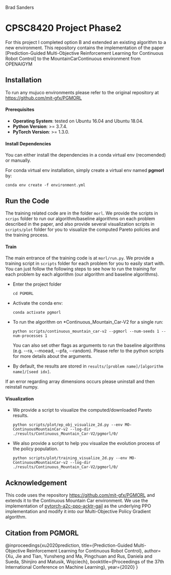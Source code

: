 Brad Sanders
# CPSC8420 Project Phase2
For this project I completed option B and extended an existing algorithm to a new environment.
This repository contains the implementation of the paper [Prediction-Guided Multi-Objective Reinforcement Learning for Continuous Robot Control] to the MountainCarContinuous environment from OPENAIGYM


## Installation

To run any mujuco environments please refer to the original repository at https://github.com/mit-gfx/PGMORL

#### Prerequisites

- **Operating System**: tested on Ubuntu 16.04 and Ubuntu 18.04.
- **Python Version**: >= 3.7.4.
- **PyTorch Version**: >= 1.3.0.

#### Install Dependencies

You can either install the dependencies in a conda virtual env (recomended) or manually. 

For conda virtual env installation, simply create a virtual env named **pgmorl** by:

```
conda env create -f environment.yml
```

## Run the Code

The training related code are in the folder `morl`. We provide the scripts in `scrips` folder to run our algorithm/baseline algorithms on each problem described in the paper, and also provide several visualization scripts in `scripts/plot` folder for you to visualize the computed Pareto policies and the training process. 

#### Train

The main entrance of the training code is at  `morl/run.py`. We provide a training script in `scripts` folder for each problem for you to easily start with. You can just follow the following steps to see how to run the training for each problem by each algorithm (our algorithm and baseline algorithms).

- Enter the project folder

  ```
  cd PGMORL
  ```

- Activate the conda env:

  ```
  conda activate pgmorl
  ```

- To run the algorithm on *Continuous_Mountain_Car-V2 for a single run:

  ```
  python scripts/continuous_mountain_car-v2 --pgmorl --num-seeds 1 --num-processes 1
  ```

  You can also set other flags as arguments to run the baseline algorithms (e.g. --ra, --moead, --pfa, --random). Please refer to the python scripts for more details about the arguments.

- By default, the results are stored in `results/[problem name]/[algorithm name]/[seed idx]`.

If an error regarding array dimensions occurs please uninstall and then reinstall numpy.

#### Visualization

- We provide a script to visualize the computed/downloaded Pareto results.

  ```
  python scripts/plot/ep_obj_visualize_2d.py --env MO-ContinuousMountainCar-v2 --log-dir ./results/Continuous_Mountain_Car-V2/pgmorl/0/
  ```

- We also provide a script to help you visualize the evolution process of the policy population.

  ```
  python scripts/plot/training_visualize_2d.py --env MO-ContinuousMountainCar-v2 --log-dir ./results/Continuous_Mountain_Car-V2/pgmorl/0/
  ```


## Acknowledgement
This code uses the repository  https://github.com/mit-gfx/PGMORL and extends it to the Continuous Mountain Car environment.
We use the implementation of [pytorch-a2c-ppo-acktr-gail](https://github.com/ikostrikov/pytorch-a2c-ppo-acktr-gail) as the underlying PPO implementation and modify it into our Multi-Objective Policy Gradient algorithm.



## Citation from PGMORL

@inproceedings{xu2020prediction,
  title={Prediction-Guided Multi-Objective Reinforcement Learning for Continuous Robot Control},
  author={Xu, Jie and Tian, Yunsheng and Ma, Pingchuan and Rus, Daniela and Sueda, Shinjiro and Matusik, Wojciech},
  booktitle={Proceedings of the 37th International Conference on Machine Learning},
  year={2020}
}



